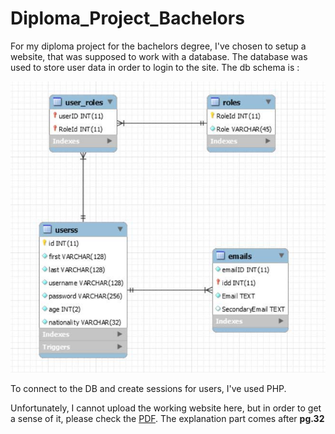 # Diploma_Project_Bachelors

For my diploma project for the bachelors degree, I've chosen to setup a website, that was supposed to work with a database. The database was used to store user data in order to login to the site. The db schema is :

![DB_Schema](/Diploma_Project_Bachelors.jpg)

To connect to the DB and create sessions for users, I've used PHP.

Unfortunately, I cannot upload the working website here, but in order to get a sense of it, please check the [PDF](https://github.com/makaronski/Diploma_Project_Bachelors/blob/master/Diploma_Project_Bachelors.pdf). The explanation part comes after **pg.32**
